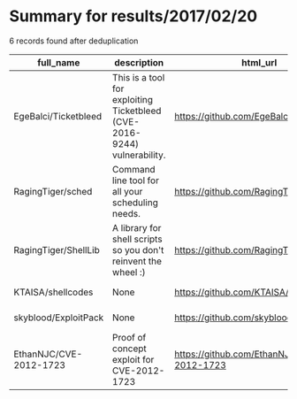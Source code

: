 
# Summary for results/2017/02/20
    
6 records found after deduplication

| full_name | description | html_url | matched_list | matched_count | pushed_at | size | stargazers_count | language | forks_count |
|------------------------|--------------------------------------------------------------------------|-------------------------------------------|----------------------|-----------------|---------------------------|--------|--------------------|------------|---------------|
| EgeBalci/Ticketbleed | This is a tool for exploiting Ticketbleed (CVE-2016-9244) vulnerability. | https://github.com/EgeBalci/Ticketbleed | ['exploit'] | 1 | 2017-02-20 13:08:40+00:00 | 1305 | 26 | Go | 8 |
| RagingTiger/sched | Command line tool for all your scheduling needs. | https://github.com/RagingTiger/sched | ['shellcode'] | 1 | 2017-02-20 19:25:05+00:00 | 8 | 0 | Shell | 0 |
| RagingTiger/ShellLib | A library for shell scripts so you don't reinvent the wheel :) | https://github.com/RagingTiger/ShellLib | ['shellcode'] | 1 | 2017-02-20 19:22:32+00:00 | 2 | 1 | Shell | 0 |
| KTAISA/shellcodes | None | https://github.com/KTAISA/shellcodes | ['shellcode'] | 1 | 2017-02-20 14:08:51+00:00 | 1 | 0 | C | 0 |
| skyblood/ExploitPack | None | https://github.com/skyblood/ExploitPack | ['exploit'] | 1 | 2017-02-20 19:09:32+00:00 | 0 | 1 | | 0 |
| EthanNJC/CVE-2012-1723 | Proof of concept exploit for CVE-2012-1723 | https://github.com/EthanNJC/CVE-2012-1723 | ['cve-2', 'exploit'] | 2 | 2017-02-20 20:16:40+00:00 | 2 | 0 | Java | 0 |
